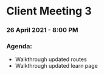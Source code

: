# Client Meeting 3

### 26 April 2021 - 8:00 PM

### Agenda:

- Walkthrough updated routes
- Walkthrough updated learn page
